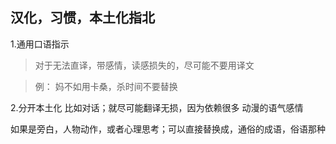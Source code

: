 ## 汉化，习惯，本土化指北

1.通用口语指示
> 对于无法直译，带感情，读感损失的，尽可能不要用译文

> 例： 妈不如用卡桑，杀时间不要替换

2.分开本土化
比如对话；就尽可能翻译无损，因为依赖很多 动漫的语气感情

如果是旁白，人物动作，或者心理思考；可以直接替换成，通俗的成语，俗语那种
